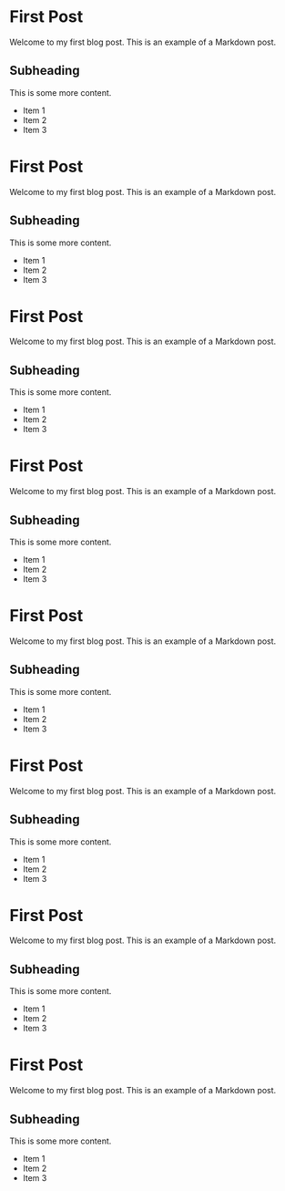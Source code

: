 # First Post

Welcome to my first blog post. This is an example of a Markdown post.

## Subheading

This is some more content.

- Item 1
- Item 2
- Item 3

# First Post

Welcome to my first blog post. This is an example of a Markdown post.

## Subheading

This is some more content.

- Item 1
- Item 2
- Item 3


# First Post

Welcome to my first blog post. This is an example of a Markdown post.

## Subheading

This is some more content.

- Item 1
- Item 2
- Item 3



# First Post

Welcome to my first blog post. This is an example of a Markdown post.

## Subheading

This is some more content.

- Item 1
- Item 2
- Item 3


# First Post

Welcome to my first blog post. This is an example of a Markdown post.

## Subheading

This is some more content.

- Item 1
- Item 2
- Item 3


# First Post

Welcome to my first blog post. This is an example of a Markdown post.

## Subheading

This is some more content.

- Item 1
- Item 2
- Item 3


# First Post

Welcome to my first blog post. This is an example of a Markdown post.

## Subheading

This is some more content.

- Item 1
- Item 2
- Item 3


# First Post

Welcome to my first blog post. This is an example of a Markdown post.

## Subheading

This is some more content.

- Item 1
- Item 2
- Item 3
